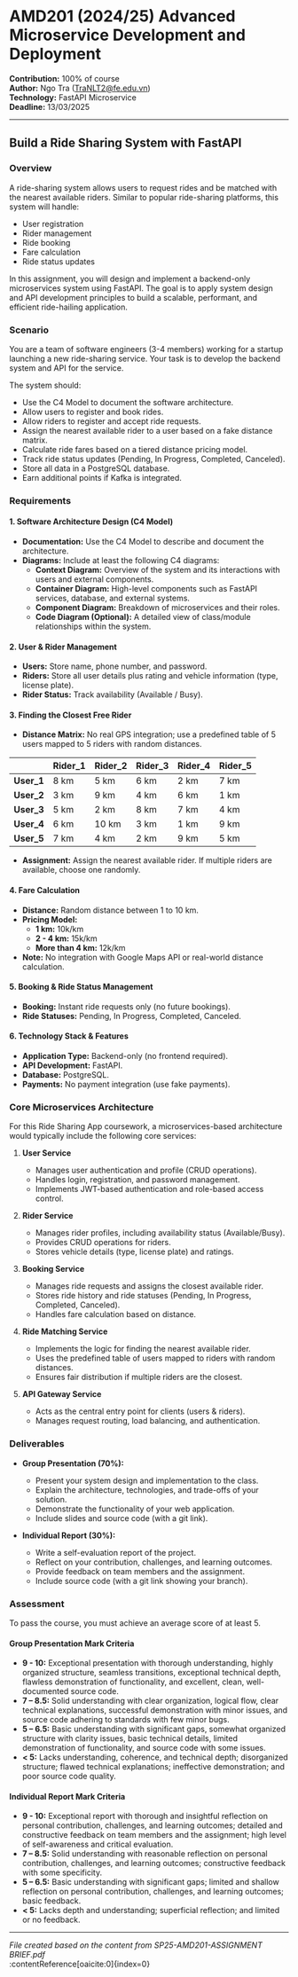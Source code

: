 # AMD201 (2024/25) Advanced Microservice Development and Deployment

**Contribution:** 100% of course  
**Author:** Ngo Tra (TraNLT2@fe.edu.vn)  
**Technology:** FastAPI Microservice  
**Deadline:** 13/03/2025

---

## Build a Ride Sharing System with FastAPI

### Overview

A ride-sharing system allows users to request rides and be matched with the nearest available riders. Similar to popular ride-sharing platforms, this system will handle:

- User registration
- Rider management
- Ride booking
- Fare calculation
- Ride status updates

In this assignment, you will design and implement a backend-only microservices system using FastAPI. The goal is to apply system design and API development principles to build a scalable, performant, and efficient ride-hailing application.

### Scenario

You are a team of software engineers (3-4 members) working for a startup launching a new ride-sharing service. Your task is to develop the backend system and API for the service.

The system should:

- Use the C4 Model to document the software architecture.
- Allow users to register and book rides.
- Allow riders to register and accept ride requests.
- Assign the nearest available rider to a user based on a fake distance matrix.
- Calculate ride fares based on a tiered distance pricing model.
- Track ride status updates (Pending, In Progress, Completed, Canceled).
- Store all data in a PostgreSQL database.
- Earn additional points if Kafka is integrated.

### Requirements

#### 1. Software Architecture Design (C4 Model)

- **Documentation:** Use the C4 Model to describe and document the architecture.
- **Diagrams:** Include at least the following C4 diagrams:
  - **Context Diagram:** Overview of the system and its interactions with users and external components.
  - **Container Diagram:** High-level components such as FastAPI services, database, and external systems.
  - **Component Diagram:** Breakdown of microservices and their roles.
  - **Code Diagram (Optional):** A detailed view of class/module relationships within the system.

#### 2. User & Rider Management

- **Users:** Store name, phone number, and password.
- **Riders:** Store all user details plus rating and vehicle information (type, license plate).
- **Rider Status:** Track availability (Available / Busy).

#### 3. Finding the Closest Free Rider

- **Distance Matrix:** No real GPS integration; use a predefined table of 5 users mapped to 5 riders with random distances.

|         | **Rider_1** | **Rider_2** | **Rider_3** | **Rider_4** | **Rider_5** |
|---------|-------------|-------------|-------------|-------------|-------------|
| **User_1**  | 8 km        | 5 km        | 6 km        | 2 km        | 7 km        |
| **User_2**  | 3 km        | 9 km        | 4 km        | 6 km        | 1 km        |
| **User_3**  | 5 km        | 2 km        | 8 km        | 7 km        | 4 km        |
| **User_4**  | 6 km        | 10 km       | 3 km        | 1 km        | 9 km        |
| **User_5**  | 7 km        | 4 km        | 2 km        | 9 km        | 5 km        |

- **Assignment:** Assign the nearest available rider. If multiple riders are available, choose one randomly.

#### 4. Fare Calculation

- **Distance:** Random distance between 1 to 10 km.
- **Pricing Model:**
  - **1 km:** 10k/km
  - **2 - 4 km:** 15k/km
  - **More than 4 km:** 12k/km
- **Note:** No integration with Google Maps API or real-world distance calculation.

#### 5. Booking & Ride Status Management

- **Booking:** Instant ride requests only (no future bookings).
- **Ride Statuses:** Pending, In Progress, Completed, Canceled.

#### 6. Technology Stack & Features

- **Application Type:** Backend-only (no frontend required).
- **API Development:** FastAPI.
- **Database:** PostgreSQL.
- **Payments:** No payment integration (use fake payments).

### Core Microservices Architecture

For this Ride Sharing App coursework, a microservices-based architecture would typically include the following core services:

1. **User Service**
   - Manages user authentication and profile (CRUD operations).
   - Handles login, registration, and password management.
   - Implements JWT-based authentication and role-based access control.

2. **Rider Service**
   - Manages rider profiles, including availability status (Available/Busy).
   - Provides CRUD operations for riders.
   - Stores vehicle details (type, license plate) and ratings.

3. **Booking Service**
   - Manages ride requests and assigns the closest available rider.
   - Stores ride history and ride statuses (Pending, In Progress, Completed, Canceled).
   - Handles fare calculation based on distance.

4. **Ride Matching Service**
   - Implements the logic for finding the nearest available rider.
   - Uses the predefined table of users mapped to riders with random distances.
   - Ensures fair distribution if multiple riders are the closest.

5. **API Gateway Service**
   - Acts as the central entry point for clients (users & riders).
   - Manages request routing, load balancing, and authentication.

### Deliverables

- **Group Presentation (70%):**
  - Present your system design and implementation to the class.
  - Explain the architecture, technologies, and trade-offs of your solution.
  - Demonstrate the functionality of your web application.
  - Include slides and source code (with a git link).

- **Individual Report (30%):**
  - Write a self-evaluation report of the project.
  - Reflect on your contribution, challenges, and learning outcomes.
  - Provide feedback on team members and the assignment.
  - Include source code (with a git link showing your branch).

### Assessment

To pass the course, you must achieve an average score of at least 5.

#### Group Presentation Mark Criteria

- **9 - 10:** Exceptional presentation with thorough understanding, highly organized structure, seamless transitions, exceptional technical depth, flawless demonstration of functionality, and excellent, clean, well-documented source code.
- **7 – 8.5:** Solid understanding with clear organization, logical flow, clear technical explanations, successful demonstration with minor issues, and source code adhering to standards with few minor bugs.
- **5 – 6.5:** Basic understanding with significant gaps, somewhat organized structure with clarity issues, basic technical details, limited demonstration of functionality, and source code with some issues.
- **< 5:** Lacks understanding, coherence, and technical depth; disorganized structure; flawed technical explanations; ineffective demonstration; and poor source code quality.

#### Individual Report Mark Criteria

- **9 - 10:** Exceptional report with thorough and insightful reflection on personal contribution, challenges, and learning outcomes; detailed and constructive feedback on team members and the assignment; high level of self-awareness and critical evaluation.
- **7 – 8.5:** Solid understanding with reasonable reflection on personal contribution, challenges, and learning outcomes; constructive feedback with some specificity.
- **5 – 6.5:** Basic understanding with significant gaps; limited and shallow reflection on personal contribution, challenges, and learning outcomes; basic feedback.
- **< 5:** Lacks depth and understanding; superficial reflection; and limited or no feedback.

---

*File created based on the content from SP25-AMD201-ASSIGNMENT BRIEF.pdf*  
:contentReference[oaicite:0]{index=0}
